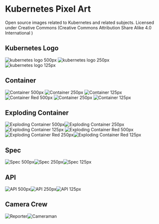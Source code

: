 # Kubernetes Pixel Art
Open source images related to Kubernetes and related subjects.
Licensed under Creative Commons (Creative Commons Attribution Share Alike 4.0 International
)
## Kubernetes Logo
![kubernetes logo 500px](k8s_logo_500px.png) ![kubernetes logo 250px](k8s_logo_250px.png) ![kubernetes logo 125px](k8s_logo_125px.png)
## Container
![Container 500px](container_500px.png) ![Container 250px](container_250px.png) ![Container 125px](container_125px.png)
![Container Red 500px](container_red_500px.png) ![Container 250px](container_red_250px.png) ![Container 125px](container_red_125px.png)
## Exploding Container
![Exploding Container 500px](container_exp_500px.png)![Exploding Container 250px](container_exp_250px.png)![Exploding Container 125px](container_exp_125px.png)
![Exploding Container Red 500px](container_exp_red_500px.png)![Exploding Container Red 250px](container_exp_red_250px.png)![Exploding Container Red 125px](container_exp_red_125px.png)
## Spec
![Spec 500px](spec_500px.png)![Spec 250px](spec_250px.png)![Spec 125px](spec_125px.png)
## API
![API 500px](api_500px.png)![API 250px](api_250px.png)![API 125px](api_125px.png)
## Camera Crew
![Reporter](reporter_192_480px.png)![Cameraman](cameraman_304_480px.png)
